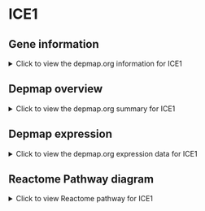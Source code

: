<h1>ICE1</h1>

<h2>Gene information</h2>
<details>
  <summary>Click to view the depmap.org information for ICE1</summary>
  <iframe src="https://depmap.org/portal/gene/ICE1?tab=about" style="border:none;width:100%;height:800px"></iframe>
</details>

<h2>Depmap overview</h2>
<details>
  <summary>Click to view the depmap.org summary for ICE1</summary>
  <iframe src="https://depmap.org/portal/gene/ICE1?tab=overview" style="border:none;width:100%;height:800px"></iframe>
</details>

<h2>Depmap expression</h2>
<details>
  <summary>Click to view the depmap.org expression data for ICE1</summary>
  <iframe src="https://depmap.org/portal/gene/ICE1?tab=characterization" style="border:none;width:100%;height:800px"></iframe>
</details>



<h2>Reactome Pathway diagram</h2>
<details>
  <summary>Click to view Reactome pathway for ICE1</summary>
  <p>RNA polymerase II transcribes snRNA genes</p>
  <iframe src="https://reactome.org/PathwayBrowser/#/R-HSA-6807505" style="border:none;width:100%;height:800px"></iframe>
</details>



